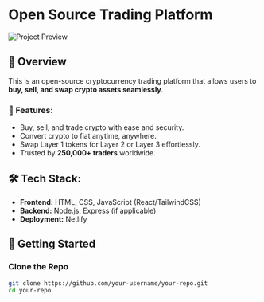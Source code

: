 # Open Source Trading Platform

![Project Preview](https://cosmic-figolla-7e162a.netlify.app/)

## 🚀 Overview

This is an open-source cryptocurrency trading platform that allows users to **buy, sell, and swap crypto assets seamlessly**.

### 🌟 Features:

- Buy, sell, and trade crypto with ease and security.
- Convert crypto to fiat anytime, anywhere.
- Swap Layer 1 tokens for Layer 2 or Layer 3 effortlessly.
- Trusted by **250,000+ traders** worldwide.

## 🛠️ Tech Stack:

- **Frontend:** HTML, CSS, JavaScript (React/TailwindCSS)
- **Backend:** Node.js, Express (if applicable)
- **Deployment:** Netlify

## 🚀 Getting Started

### **Clone the Repo**

```sh
git clone https://github.com/your-username/your-repo.git
cd your-repo
```
